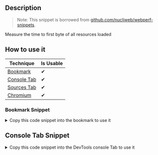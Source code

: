 ## Description

> Note: 
> This snippet is borrowed from [github.com/nucliweb/webperf-snippets](https://github.com/nucliweb/webperf-snippets/blob/main/README.md#time-to-first-byte).

Measure the time to first byte of all resources loaded

## How to use it

<!-- START-HOW_TO[bookmark,console-tab,sources-tab,chromium] -->


| Technique   | Is Usable  |
| ----------- | ---------- |
| [Bookmark](https://github.com/push-based/web-performance-tools/blob/main/docs/how-to-use-it-with-bookmarks) |      ✔    | 
| [Console Tab](https://github.com/push-based/web-performance-tools/blob/main/docs/how-to-use-it-with-console-tab.md) |      ✔    | 
| [Sources Tab](https://github.com/push-based/web-performance-tools/blob/main/docs/how-to-use-it-with-sources-tab.md) |      ✔    | 
| [Chromium](https://github.com/push-based/web-performance-tools/blob/main/docs/how-to-use-it-with-chromium.md)       |      ✔    |
    


### Bookmark Snippet



<details>

<summary>Copy this code snippet into the bookmark to use it</summary>


```javascript

javascript:(() => {new PerformanceObserver((entryList) => {
    const entries = entryList.getEntries();
    const resourcesLoaded = [...entries].map((entry) => {
        let obj = {};
        // Some resources may have a responseStart value of 0, due
        // to the resource being cached, or a cross-origin resource
        // being served without a Timing-Allow-Origin header set.
        if (entry.responseStart > 0) {
            obj = {
                'TTFB (ms)': entry.responseStart,
                Resource: entry.name
            };
        }
        return obj;
    });
    console.table(resourcesLoaded);
}).observe({
    type: 'resource',
    buffered: true
});
})()
``` 




</details>



## Console Tab Snippet

<details>

<summary>Copy this code snippet into the DevTools console Tab to use it</summary>


```javascript

new PerformanceObserver((entryList) => {
    const entries = entryList.getEntries();
    const resourcesLoaded = [...entries].map((entry) => {
        let obj = {};
        // Some resources may have a responseStart value of 0, due
        // to the resource being cached, or a cross-origin resource
        // being served without a Timing-Allow-Origin header set.
        if (entry.responseStart > 0) {
            obj = {
                'TTFB (ms)': entry.responseStart,
                Resource: entry.name
            };
        }
        return obj;
    });
    console.table(resourcesLoaded);
}).observe({
    type: 'resource',
    buffered: true
});

``` 




</details>




<!-- END-HOW_TO -->


































































